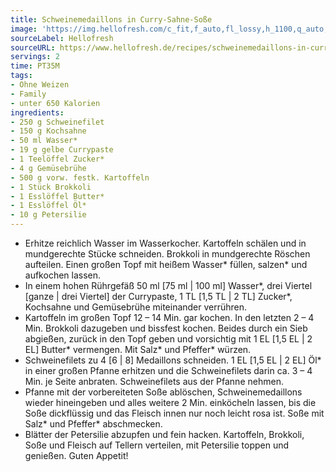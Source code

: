 ```yaml
---
title: Schweinemedaillons in Curry-Sahne-Soße
image: 'https://img.hellofresh.com/c_fit,f_auto,fl_lossy,h_1100,q_auto,w_2600/hellofresh_s3/image/schweinemedaillons-in-curry-sahne-sosze-d660e4f0.jpg'
sourceLabel: Hellofresh
sourceURL: https://www.hellofresh.de/recipes/schweinemedaillons-in-curry-sahne-sosze-62da9cb20710de11b60b0eb2
servings: 2
time: PT35M
tags:
- Ohne Weizen
- Family
- unter 650 Kalorien
ingredients:
- 250 g Schweinefilet
- 150 g Kochsahne
- 50 ml Wasser*
- 19 g gelbe Currypaste
- 1 Teelöffel Zucker*
- 4 g Gemüsebrühe
- 500 g vorw. festk. Kartoffeln
- 1 Stück Brokkoli
- 1 Esslöffel Butter*
- 1 Esslöffel Öl*
- 10 g Petersilie
---
```


- Erhitze reichlich Wasser im Wasserkocher.  Kartoffeln schälen und in mundgerechte Stücke schneiden.  Brokkoli in mundgerechte Röschen aufteilen.  Einen großen Topf mit heißem Wasser\* füllen, salzen\* und aufkochen lassen.
- In einem hohen Rührgefäß 50 ml [75 ml | 100 ml] Wasser\*, drei Viertel [ganze | drei Viertel] der Currypaste, 1 TL [1,5 TL | 2 TL] Zucker\*, Kochsahne und Gemüsebrühe miteinander verrühren.
- Kartoffeln im großen Topf 12 – 14 Min. gar kochen. In den letzten 2 – 4 Min. Brokkoli dazugeben und bissfest kochen. Beides durch ein Sieb abgießen, zurück in den Topf geben und vorsichtig mit 1 EL [1,5 EL | 2 EL] Butter\* vermengen. Mit Salz\* und Pfeffer\* würzen.
- Schweinefilets zu 4 [6 | 8] Medaillons schneiden. 1 EL [1,5 EL | 2 EL] Öl\* in einer großen Pfanne erhitzen und die Schweinefilets darin ca. 3 – 4 Min. je Seite anbraten. Schweinefilets aus der Pfanne nehmen.
- Pfanne mit der vorbereiteten Soße ablöschen, Schweinemedaillons wieder hineingeben und alles weitere 2 Min. einköcheln lassen, bis die Soße dickflüssig und das Fleisch innen nur noch leicht rosa ist. Soße mit Salz\* und Pfeffer\* abschmecken.
- Blätter der Petersilie abzupfen und fein hacken. Kartoffeln, Brokkoli, Soße und Fleisch auf Tellern verteilen, mit Petersilie toppen und genießen.  Guten Appetit!
